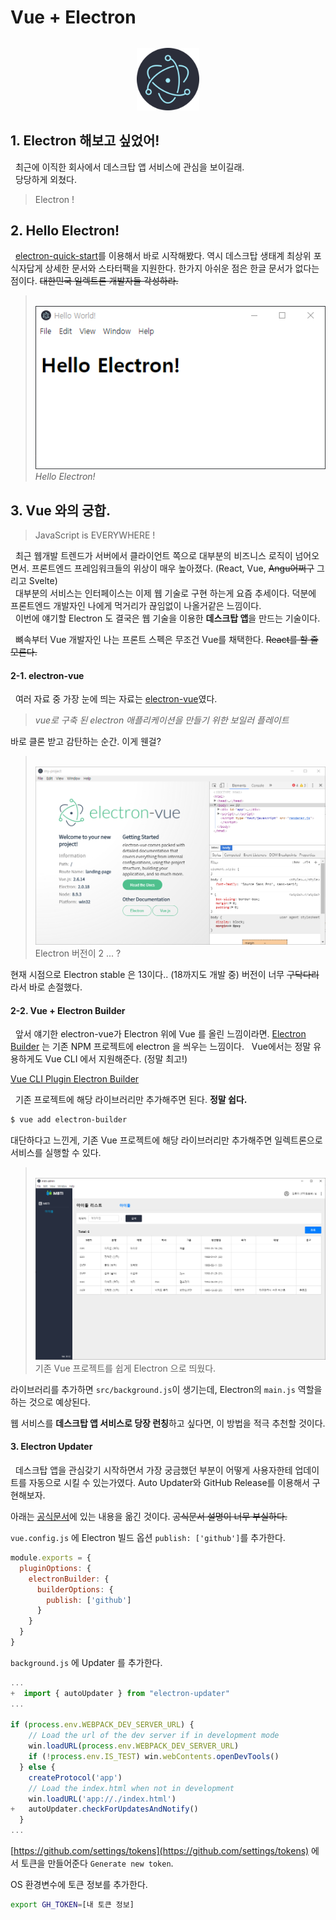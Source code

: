 # Vue + Electron

<img src="./images/logo.png" width="100" style="display: block; margin: 2rem auto;" alt="logo">

## 1. Electron 해보고 싶었어!

&nbsp;&nbsp;최근에 이직한 회사에서 데스크탑 앱 서비스에 관심을 보이길래.<br>
&nbsp;&nbsp;당당하게 외쳤다.

> Electron !

## 2. Hello Electron!

&nbsp;&nbsp;[electron-quick-start](https://www.electronjs.org/docs/latest/tutorial/quick-start)를 이용해서 바로 시작해봤다. 역시 데스크탑 생태계 최상위 포식자답게 상세한 문서와 스타터팩을 지원한다. 한가지 아쉬운 점은 한글 문서가 없다는 점이다. ~~대한민국 일렉트론 개발자들 각성하라.~~


> &nbsp;
> <img src="./images/hello.PNG">
> <br>
> <i>Hello Electron!</i>
> &nbsp;

## 3. Vue 와의 궁합.

> JavaScript is EVERYWHERE !


&nbsp;&nbsp;최근 웹개발 트렌드가 서버에서 클라이언트 쪽으로 대부분의 비즈니스 로직이 넘어오면서. 프론트엔드 프레임워크들의 위상이 매우 높아졌다. (React, Vue, ~~Angu어쩌구~~ 그리고 Svelte)<br>
&nbsp;&nbsp;대부분의 서비스는 인터페이스는 이제 웹 기술로 구현 하는게 요즘 추세이다. 덕분에 프론트엔드 개발자인 나에게 먹거리가 끊임없이 나올거같은 느낌이다.<br>
&nbsp;&nbsp;이번에 얘기할 Electron 도 결국은 웹 기술을 이용한 **데스크탑 앱**을 만드는 기술이다.<br>

&nbsp;&nbsp;뼈속부터 Vue 개발자인 나는 프론트 스펙은 무조건 Vue를 채택한다. ~~React를 할 줄 모른다.~~


#### 2-1. electron-vue

&nbsp;&nbsp;여러 자료 중 가장 눈에 띄는 자료는 [electron-vue](https://simulatedgreg.gitbooks.io/electron-vue/content/ko/)였다.

> <i>vue로 구축 된 electron 애플리케이션을 만들기 위한 보일러 플레이트</i>

바로 클론 받고 감탄하는 순간. 이게 웬걸?

> &nbsp;
> <img src="./images/electron-vue.PNG">
> <br>
> Electron 버전이 2 ... ?
> &nbsp;

현재 시점으로 Electron stable 은 13이다.. (18까지도 개발 중) 버전이 너무 ~~구닥다리~~라서 바로 손절했다.

#### 2-2. Vue + Electron Builder

&nbsp;&nbsp;앞서 얘기한 electron-vue가 Electron 위에 Vue 를 올린 느낌이라면. [Electron Builder](https://www.electron.build/) 는 기존 NPM 프로젝트에 electron 을 씌우는 느낌이다.
&nbsp;&nbsp;Vue에서는 정말 유용하게도 Vue CLI 에서 지원해준다. (정말 최고!)

[Vue CLI Plugin Electron Builder](https://nklayman.github.io/vue-cli-plugin-electron-builder/)

&nbsp;&nbsp;기존 프로젝트에 해당 라이브러리만 추가해주면 된다. **정말 쉽다.**
```bash
$ vue add electron-builder
```

대단하다고 느낀게, 기존 Vue 프로젝트에 해당 라이브러리만 추가해주면 일렉트론으로 서비스를 실행할 수 있다.
> &nbsp;
> <img src="./images/mbti.png">
> <br>
> 기존 Vue 프로젝트를 쉽게 Electron 으로 띄웠다.
> &nbsp;

라이브러리를 추가하면 `src/background.js`이 생기는데, Electron의 `main.js` 역할을 하는 것으로 예상된다.

웹 서비스를 **데스크탑 앱 서비스로 당장 런칭**하고 싶다면, 이 방법을 적극 추천할 것이다.

#### 3. Electron Updater

&nbsp;&nbsp;데스크탑 앱을 관심갖기 시작하면서 가장 궁금했던 부분이 어떻게 사용자한테 업데이트를 자동으로 시킬 수 있는가였다.
Auto Updater와 GitHub Release를 이용해서 구현해보자.

아래는 [공식문서](https://nklayman.github.io/vue-cli-plugin-electron-builder/guide/recipes.html#auto-update)에 있는 내용을 옮긴 것이다. ~~공식문서 설명이 너무 부실하다.~~

`vue.config.js` 에 Electron 빌드 옵션 `publish: ['github']`를 추가한다.

```js
module.exports = {
  pluginOptions: {
    electronBuilder: {
      builderOptions: {
        publish: ['github']
      }
    }
  }
}
```

`background.js` 에 Updater 를 추가한다.
```js
...
+  import { autoUpdater } from "electron-updater"
...

if (process.env.WEBPACK_DEV_SERVER_URL) {
    // Load the url of the dev server if in development mode
    win.loadURL(process.env.WEBPACK_DEV_SERVER_URL)
    if (!process.env.IS_TEST) win.webContents.openDevTools()
  } else {
    createProtocol('app')
    // Load the index.html when not in development
    win.loadURL('app://./index.html')
+   autoUpdater.checkForUpdatesAndNotify()
  }
...
```

[https://github.com/settings/tokens](https://github.com/settings/tokens) 에서 토큰을 만들어준다 `Generate new token`.

OS 환경변수에 토큰 정보를 추가한다.

```bash
export GH_TOKEN=[내 토큰 정보]
```

